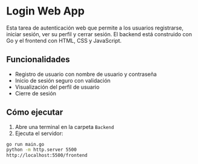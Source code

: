 #  Login Web App 

Esta tarea de autenticación web que permite a los usuarios registrarse, iniciar sesión, ver su perfil y cerrar sesión. El backend está construido con Go y el frontend con HTML, CSS y JavaScript.

## Funcionalidades

- Registro de usuario con nombre de usuario y contraseña
- Inicio de sesión seguro con validación
- Visualización del perfil de usuario
- Cierre de sesión

## Cómo ejecutar

1. Abre una terminal en la carpeta `Backend`
2. Ejecuta el servidor:

```bash
go run main.go
python -m http.server 5500
http://localhost:5500/frontend
